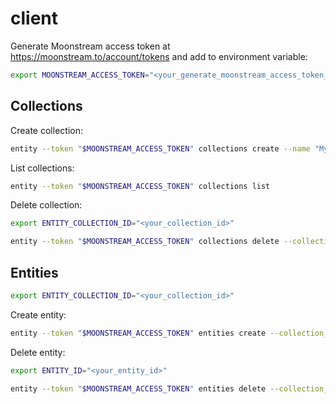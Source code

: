 # client

Generate Moonstream access token at https://moonstream.to/account/tokens and add to environment variable:

```bash
export MOONSTREAM_ACCESS_TOKEN="<your_generate_moonstream_access_token_id>"
```

## Collections

Create collection:

```bash
entity --token "$MOONSTREAM_ACCESS_TOKEN" collections create --name "My Ethereum addresses"
```

List collections:

```bash
entity --token "$MOONSTREAM_ACCESS_TOKEN" collections list
```

Delete collection:

```bash
export ENTITY_COLLECTION_ID="<your_collection_id>"

entity --token "$MOONSTREAM_ACCESS_TOKEN" collections delete --collection_id "$ENTITY_COLLECTION_ID"
```

## Entities

```bash
export ENTITY_COLLECTION_ID="<your_collection_id>"
```

Create entity:

```bash
entity --token "$MOONSTREAM_ACCESS_TOKEN" entities create --collection_id "$ENTITY_COLLECTION_ID" --address "0x000000000000000000000000000000000000dEaD" --blockchain ethereum --name "Dead address" --required_field '{"dead": true}' --required_field '{"owner": "unknown"}' --secondary_field '{"description": "Dangerous address for tokens burning mechanism."}'
```

Delete entity:

```bash
export ENTITY_ID="<your_entity_id>"

entity --token "$MOONSTREAM_ACCESS_TOKEN" entities delete --collection_id "$ENTITY_COLLECTION_ID" --entity_id "$ENTITY_ID"
```
